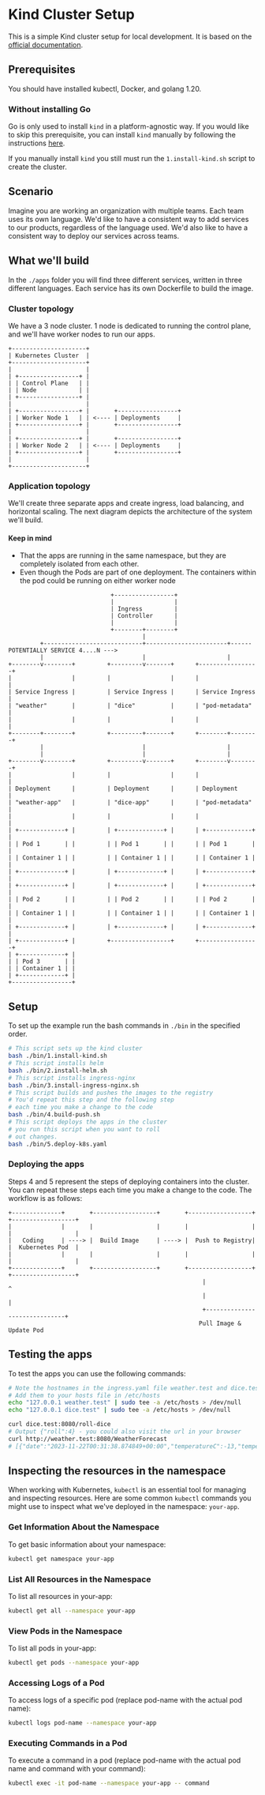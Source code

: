 # Kind Cluster Setup
This is a simple Kind cluster setup for local development. It is based on the [official documentation](https://kind.sigs.k8s.io/docs/user/quick-start/).
## Prerequisites
You should have installed kubectl, Docker, and golang 1.20.

### Without installing Go
Go is only used to install `kind` in a platform-agnostic way. If you would like to skip this prerequisite, you can install `kind` manually by following the instructions [here](https://kind.sigs.k8s.io/docs/user/quick-start/#installation).

If you manually install `kind` you still must run the `1.install-kind.sh` script to create the cluster.

## Scenario
Imagine you are working an organization with multiple teams. Each team uses its own language. We'd like to have a consistent way to add services to our products, regardless of the language used. We'd also like to have a consistent way to deploy our services across teams.

## What we'll build
In the `./apps` folder you will find three different services, written in three different languages. Each service has its own Dockerfile to build the image.

### Cluster topology
We have a 3 node cluster. 1 node is dedicated to running the control plane, and we'll have worker nodes to run our apps.

```
+---------------------+
| Kubernetes Cluster  |
+---------------------+
|                     |
| +-----------------+ |
| | Control Plane   | |
| | Node            | |
| +-----------------+ |
|                     |
| +-----------------+ |       +-----------------+
| | Worker Node 1   | | <---- | Deployments     |
| +-----------------+ |       +-----------------+
|                     |       
| +-----------------+ |       +-----------------+
| | Worker Node 2   | | <---- | Deployments     |
| +-----------------+ |       +-----------------+
|                     |
+---------------------+
```

### Application topology
We'll create three separate apps and create ingress, load balancing, and horizontal scaling. The next diagram depicts the architecture of the system we'll build.

#### Keep in mind
- That the apps are running in the same namespace, but they are completely isolated from each other.
- Even though the Pods are part of one deployment. The containers within the pod could be running on either worker node

```
                             +-----------------+
                             |                 |
                             | Ingress         |
                             | Controller      |
                             |                 |
                             +--------+--------+
                                      |
         +----------------------------+-----------------------+------POTENTIALLY SERVICE 4....N --->
         |                            |                       |
+--------v--------+         +---------v-------+      +-----------------+
|                 |         |                 |      |                 |
| Service Ingress |         | Service Ingress |      | Service Ingress |
| "weather"       |         | "dice"          |      | "pod-metadata"  |
|                 |         |                 |      |                 |
+--------+--------+         +---------+-------+      +--------+--------+
         |                            |                       |
         |                            |                       |
+--------v--------+         +---------v-------+      +--------v--------+
|                 |         |                 |      |                 |
| Deployment      |         | Deployment      |      | Deployment      |
| "weather-app"   |         | "dice-app"      |      | "pod-metadata"  |
|                 |         |                 |      |                 |
| +-------------+ |         | +-------------+ |      | +-------------+ |
| | Pod 1       | |         | | Pod 1       | |      | | Pod 1       | |
| | Container 1 | |         | | Container 1 | |      | | Container 1 | |
| +-------------+ |         | +-------------+ |      | +-------------+ |
| +-------------+ |         | +-------------+ |      | +-------------+ |
| | Pod 2       | |         | | Pod 2       | |      | | Pod 2       | |
| | Container 1 | |         | | Container 1 | |      | | Container 1 | |
| +-------------+ |         | +-------------+ |      | +-------------+ |
| +-------------+ |         +-----------------+      +-----------------+
| +-------------+ |         
| | Pod 3       | |         
| | Container 1 | |         
| +-------------+ |         
+-----------------+         
```

## Setup
To set up the example run the bash commands in `./bin` in the specified order.

```bash
# This script sets up the kind cluster
bash ./bin/1.install-kind.sh
# This script installs helm
bash ./bin/2.install-helm.sh
# This script installs ingress-nginx
bash ./bin/3.install-ingress-nginx.sh
# This script builds and pushes the images to the registry
# You'd repeat this step and the following step
# each time you make a change to the code
bash ./bin/4.build-push.sh
# This script deploys the apps in the cluster
# you run this script when you want to roll
# out changes.
bash ./bin/5.deploy-k8s.yaml
```

### Deploying the apps

Steps 4 and 5 represent the steps of deploying containers into the cluster. You can repeat these steps each time you make a change to the code.
The workflow is as follows:

```
+--------------+       +------------------+       +------------------+       +------------------+
|              |       |                  |       |                  |       |                  |
|   Coding     | ----> |  Build Image     | ----> |  Push to Registry|       |  Kubernetes Pod  |
|              |       |                  |       |                  |       |                  |
+--------------+       +------------------+       +------------------+       +------------------+
                                                       |                              ^
                                                       |                              |
                                                       +------------------------------+
                                                      Pull Image & Update Pod
```

## Testing the apps

To test the apps you can use the following commands:

```bash
# Note the hostnames in the ingress.yaml file weather.test and dice.test respectively
# Add them to your hosts file in /etc/hosts
echo "127.0.0.1 weather.test" | sudo tee -a /etc/hosts > /dev/null
echo "127.0.0.1 dice.test" | sudo tee -a /etc/hosts > /dev/null

curl dice.test:8080/roll-dice
# Output {"roll":4} - you could also visit the url in your browser
curl http://weather.test:8080/WeatherForecast
# [{"date":"2023-11-22T00:31:38.874849+00:00","temperatureC":-13,"temperatureF":9,"summary":"Balmy"},{"date":"2023-11-23T00:31:38.874939+00:00","temperatureC":11,"temperatureF":51,"summary":"Bracing"},{"date":"2023-11-24T00:31:38.8749399+00:00","temperatureC":25,"temperatureF":76,"summary":"Mild"},{"date":"2023-11-25T00:31:38.8749401+00:00","temperatureC":31,"temperatureF":87,"summary":"Freezing"},{"date":"2023-11-26T00:31:38.8749403+00:00","temperatureC":32,"temperatureF":89,"summary":"Scorching"}]
```

## Inspecting the resources in the namespace

When working with Kubernetes, `kubectl` is an essential tool for managing and inspecting resources. Here are some common `kubectl` commands you might use to inspect what we've deployed in the namespace: `your-app`.

### Get Information About the Namespace

To get basic information about your namespace:

```bash
kubectl get namespace your-app
```

### List All Resources in the Namespace
To list all resources in your-app:

```bash
kubectl get all --namespace your-app
```

### View Pods in the Namespace
To list all pods in your-app:

```bash
kubectl get pods --namespace your-app
```
### Accessing Logs of a Pod
To access logs of a specific pod (replace pod-name with the actual pod name):

```bash
kubectl logs pod-name --namespace your-app
```

### Executing Commands in a Pod
To execute a command in a pod (replace pod-name with the actual pod name and command with your command):
```bash
kubectl exec -it pod-name --namespace your-app -- command
```